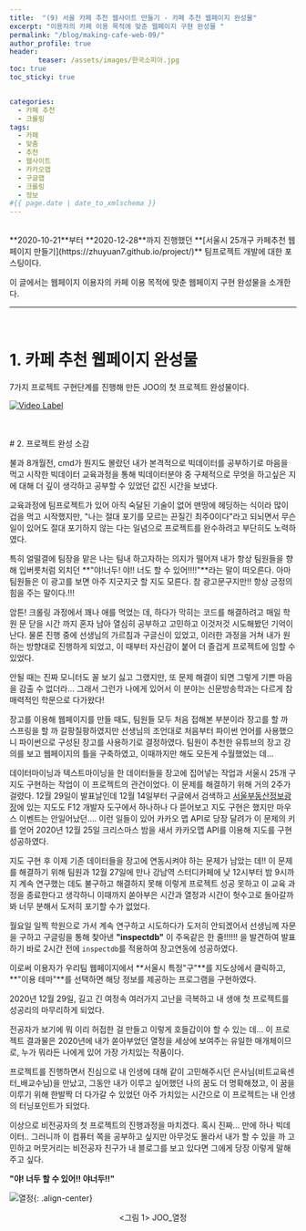 ```yaml
---
title:  "(9) 서울 카페 추천 웹사이트 만들기 - 카페 추천 웹페이지 완성물"
excerpt: "이용자의 카페 이용 목적에 맞춘 웹페이지 구현 완성물 "
permalink: "/blog/making-cafe-web-09/"
author_profile: true
header:
       teaser: /assets/images/한국소피아.jpg
toc: true
toc_sticky: true


categories:
  - 카페 추천
  - 크롤링
tags:
  - 카페 
  - 맞춤
  - 추천
  - 웹사이트
  - 카카오맵
  - 구글맵
  - 크롤링
  - 정보
#{{ page.date | date_to_xmlschema }}
---
```

<br>
**2020-10-21**부터 **2020-12-28**까지 진행했던 **[서울시 25개구 카페추천 웹페이지 만들기](https://zhuyuan7.github.io/project/)** 팀프로젝트 개발에 대한 포스팅이다.


이 글에서는 웹페이지 이용자의 카페 이용 목적에 맞춘 웹페이지 구현 완성물을 소개한다.
<br>

-----

<br>

# 1.  카페 추천 웹페이지 완성물 

7가지 프로젝트 구현단계를 진행해 만든 JOO의 첫 프로젝트 완성물이다.

[![Video Label](http://img.youtube.com/vi/fr5SSoSgW8k/0.jpg)](https://www.youtube.com/watch?v=fr5SSoSgW8k)<br>

<br>


<br>
# 2. 프로젝트 완성 소감

불과 8개월전, cmd가 뭔지도 몰랐던 내가 본격적으로 빅데이터를 공부하기로 마음을 먹고 시작한 빅데이터 교육과정을 
통해 빅데이터분야 중 구체적으로 무엇을 하고싶은 지에 대해 더 깊이 생각하고 공부할 수 있었던 값진 시간을 보냈다.


교육과정에 팀프로젝트가 있어 아직 숙달된 기술이 없어 맨땅에 헤딩하는 식이라 많이 겁을 먹고 시작했지만, 
"나는 절대 포기를 모르는 끈질긴 최주0이다"라고 되뇌면서 무슨 일이 있어도 절대 포기하지 않는 다는 일념으로 
프로젝트를 완수하려고 부단히도 노력하였다.


특히 얼떨결에 팀장을 맡은 나는 팀내 하고자하는 의지가 떨어져 내가 항상 팀원들을 향해 입버릇처럼 외치던
**"야!너두!  야!! 너도 할 수 있어!!!!"**라는 말이 떠오른다. 아마 팀원들은 이 광고를 보면 아주 지긋지긋 할 지도 모른다.
참 광고문구지만!! 항상 긍정의 힘을 주는 말이다.!!! 


암튼! 크롤링 과정에서 꽤나 애를 먹었는 데, 하다가 막히는 코드를 해결하려고 매일 학원 문 닫을 시간
까지 혼자 남아 열심히 공부하고 고민하고 이것저것 시도해봤던 기억이 난다. 물론 진행 중에
선생님의 가르침과 구글신이 있었고, 이러한 과정을 거쳐 내가 원하는 방향대로 진행하게 되었고, 
이 때부터 자신감이 붙어 더 즐겁게 프로젝트에 임할 수 있었다.


안될 때는 진짜 모니터도 꼴 보기 싫고 그랬지만, 또 문제 해결이 되면 그렇게 기쁜 마음을 감출 수 없더라...
그래서 그런가 나에게 있어서 이 분야는 신문방송학과는 다르게 참 매력적인 학문으로 다가왔다!


장고를 이용해 웹페이지를 만들 때도, 팀원들 모두 처음 접해본 부분이라 장고를 할 까 스프링을 할 까
갈팡질팡하였지만 선생님의 조언대로 처음부터 파이썬 언어를 사용했으니 파이썬으로 구성된 장고를 사용하기로 결정하였다. 
팀원이 추천한 유튜브의 장고 강의를 보고 웹페이지의 틀을 구축하였고, 이때까지만 해도 모든게 수월했었는 데...


데이터마이닝과 텍스트마이닝을 한 데이터들을 장고에 집어넣는 작업과 서울시 25개 구 지도 구현하는 작업이
이 프로젝트의 관건이었다. 이 문제를 해결하기 위해 거의 2주가 걸렸다. 12월 29일이 발표날인데 12월 14일부터 
구글에서 검색하고 [서울부동산정보광장](https://land.seoul.go.kr:444/land/)에 있는 지도도 F12 개발자 도구에서 
하나하나 다 뜯어보고 지도 구현은 했지만 마우스 이벤트는 안일어났던.... 이런 일들이 있어 카카오 맵 API로 당장
달려가 이 문제의 키를 얻어 2020년 12월 25일 크리스마스 밤을 새서 카카오맵 API를 이용해 지도를 구현 성공하였다.


지도 구현 후 이제 기존 데이터들을 장고에 연동시켜야 하는 문제가 남았는 데!! 이 문제를 해결하기 위해 
팀원과 12월 27일에 만나 강남역 스터디카페에 낮 12시부터 밤 9시까지 계속 연구했는 데도 불구하고 
해결하지 못해 이렇게 프로젝트 성공 못하고 이 교육 과정을 종료한다고 생각하니 
이때까지 쏟아부은 시간과 열정과 시간이 헛수고로 돌아갈까봐 너무 분해서 도저히 포기할 수가 없었다.


월요일 일찍 학원으로 가서 계속 연구하고 시도하다가 도저히 안되겠어서 
선생님께 자문을 구하고 구글링을 통해 찾아낸 **"inspectdb"** 이 주옥같은 한 줄!!!!!! 을 
발견하여 발표하기 바로 2시간 전에 `inspectdb`를 적용하여 장고연동에 성공하였다. 


이로써 이용자가 우리팀 웹페이지에서 **서울시 특정"구"**를 지도상에서 클릭하고, **"이용 테마"**를 
선택하면 해당 정보를 제공하는 프로그램을 구현하였다. 

2020년 12월 29일, 길고 긴 여정속 여러가지 고난을 극복하고 내 생애 첫 프로젝트를 성공리의 마무리하게 되었다.


전공자가 보기에 뭐 이리 허접한 걸 만들고 이렇게 호들갑이야 할 수 있는 데...
이 프로젝트 결과물은 2020년에 내가 쏟아부었던 열정을 세상에 보여주는 유일한 매개체이므로, 
누가 뭐라든 나에게 있어 가장 가치있는 작품이다.


프로젝트를 진행하면서 진심으로 내 인생에 대해 같이 고민해주시던 은사님(비트교육센터_배교수님)을 만났고, 
그동안 내가 이루고 싶어했던 나의 꿈도 더 명확해졌고, 이 꿈을 이루기 위해 한발짝 더 다가갈 수 있었던 
아주 가치있는 시간으로 이 프로젝트는 내 인생의 터닝포인트가 되었다. 


이상으로 비전공자의 첫 프로젝트의 진행과정을 마치겠다. 
혹시 진짜... 만에 하나 빅데이터.. 그러니까 이 컴퓨터 쪽을 공부하고 싶지만 
아무것도 몰라서 내가 할 수 있을 까 고민하고 머뭇거리는 비전공자 친구가 
내 블로그를 보고 있다면  그에게 당장 이렇게 말해주고 싶다. 


**"야! 너두 할 수 있어!! 야너두!!"**



![열정](https://zhuyuan7.github.io/assets/images/열정.jpg "열정"){: .align-center}<center> <그림 1> JOO_열정 </center>

<br>





 

